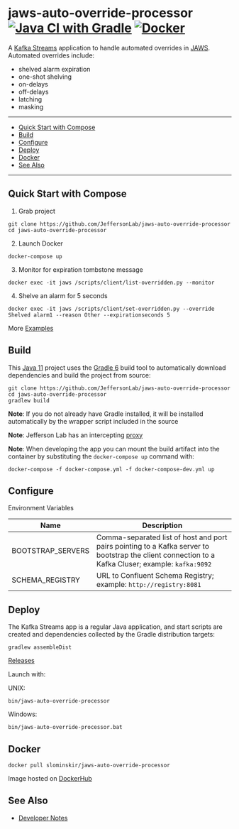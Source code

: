 # jaws-auto-override-processor [![Java CI with Gradle](https://github.com/JeffersonLab/jaws-auto-override-processor/workflows/Java%20CI%20with%20Gradle/badge.svg)](https://github.com/JeffersonLab/jaws-auto-override-processor/actions?query=workflow%3A%22Java+CI+with+Gradle%22) [![Docker](https://img.shields.io/docker/v/slominskir/jaws-auto-override-processor?sort=semver&label=DockerHub)](https://hub.docker.com/r/slominskir/jaws-auto-override-processor)
A [Kafka Streams](https://kafka.apache.org/documentation/streams/) application to handle automated overrides in [JAWS](https://github.com/JeffersonLab/jaws).  Automated overrides include:
- shelved alarm expiration
- one-shot shelving
- on-delays
- off-delays
- latching 
- masking

---
 - [Quick Start with Compose](https://github.com/JeffersonLab/jaws-auto-override-processor#quick-start-with-compose)
 - [Build](https://github.com/JeffersonLab/jaws-auto-override-processor#build)
 - [Configure](https://github.com/JeffersonLab/jaws-auto-override-processor#configure)
 - [Deploy](https://github.com/JeffersonLab/jaws-auto-override-processor#deploy)
 - [Docker](https://github.com/JeffersonLab/jaws-auto-override-processor#docker)
 - [See Also](https://github.com/JeffersonLab/jaws-auto-override-processor#see-also)
 ---

## Quick Start with Compose 
1. Grab project
```
git clone https://github.com/JeffersonLab/jaws-auto-override-processor
cd jaws-auto-override-processor
```
2. Launch Docker
```
docker-compose up
```
3. Monitor for expiration tombstone message 
```
docker exec -it jaws /scripts/client/list-overridden.py --monitor 
```
4. Shelve an alarm for 5 seconds
```
docker exec -it jaws /scripts/client/set-overridden.py --override Shelved alarm1 --reason Other --expirationseconds 5
```

More [Examples](https://github.com/JeffersonLab/jaws-auto-override-processor/wiki/Examples)

## Build
This [Java 11](https://adoptopenjdk.net/) project uses the [Gradle 6](https://gradle.org/) build tool to automatically download dependencies and build the project from source:

```
git clone https://github.com/JeffersonLab/jaws-auto-override-processor
cd jaws-auto-override-processor
gradlew build
```
**Note**: If you do not already have Gradle installed, it will be installed automatically by the wrapper script included in the source

**Note**: Jefferson Lab has an intercepting [proxy](https://gist.github.com/slominskir/92c25a033db93a90184a5994e71d0b78)

**Note**: When developing the app you can mount the build artifact into the container by substituting the `docker-compose up` command with:
```
docker-compose -f docker-compose.yml -f docker-compose-dev.yml up
```

## Configure
Environment Variables

| Name | Description |
|---|---|
| BOOTSTRAP_SERVERS | Comma-separated list of host and port pairs pointing to a Kafka server to bootstrap the client connection to a Kafka Cluser; example: `kafka:9092` |
| SCHEMA_REGISTRY | URL to Confluent Schema Registry; example: `http://registry:8081` |

## Deploy
The Kafka Streams app is a regular Java application, and start scripts are created and dependencies collected by the Gradle distribution targets:

```
gradlew assembleDist
```

[Releases](https://github.com/JeffersonLab/jaws-auto-override-processor/releases)

Launch with:

UNIX:
```
bin/jaws-auto-override-processor
```
Windows:
```
bin/jaws-auto-override-processor.bat
```

## Docker
```
docker pull slominskir/jaws-auto-override-processor
```
Image hosted on [DockerHub](https://hub.docker.com/r/slominskir/jaws-auto-override-processor)

## See Also
   - [Developer Notes](https://github.com/JeffersonLab/jaws-auto-override-processor/wiki/Developer-Notes)
